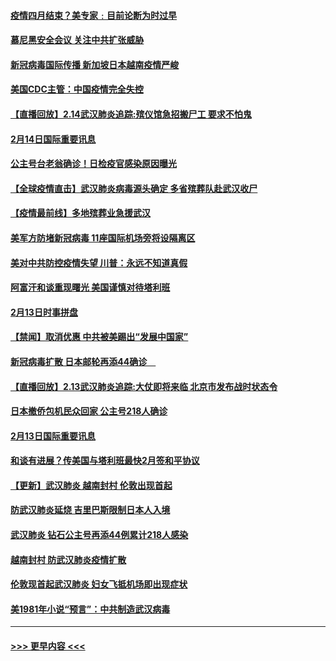 #### [疫情四月结束？美专家﹕目前论断为时过早](../pages/prog202/a102777248.md?t=02150311) 
#### [慕尼黑安全会议 关注中共扩张威胁](../pages/prog202/a102777254.md?t=02150311) 
#### [新冠病毒国际传播 新加坡日本越南疫情严峻](../pages/prog202/a102777245.md?t=02150311) 
#### [美国CDC主管：中国疫情完全失控](../pages/prog202/a102777236.md?t=02150311) 
#### [【直播回放】2.14武汉肺炎追踪:殡仪馆急招搬尸工 要求不怕鬼](../pages/prog202/a102777141.md?t=02150311) 
#### [2月14日国际重要讯息](../pages/prog202/a102777073.md?t=02150311) 
#### [公主号台老翁确诊！日检疫官感染原因曝光](../pages/prog202/a102777075.md?t=02150311) 
#### [【全球疫情直击】武汉肺炎病毒源头确定 多省殡葬队赴武汉收尸](../pages/prog202/a102777026.md?t=02150311) 
#### [【疫情最前线】多地殡葬业急援武汉](../pages/prog202/a102776986.md?t=02150311) 
#### [美军方防堵新冠病毒 11座国际机场旁将设隔离区](../pages/prog202/a102776870.md?t=02150311) 
#### [美对中共防控疫情失望 川普：永远不知道真假](../pages/prog202/a102776836.md?t=02150311) 
#### [阿富汗和谈重现曙光 美国谨慎对待塔利班](../pages/prog202/a102776748.md?t=02150311) 
#### [2月13日时事拼盘](../pages/prog202/a102776689.md?t=02150311) 
#### [【禁闻】取消优惠 中共被美踢出“发展中国家”](../pages/prog202/a102776670.md?t=02150311) 
#### [新冠病毒扩散 日本邮轮再添44确诊　](../pages/prog202/a102776518.md?t=02150311) 
#### [【直播回放】2.13武汉肺炎追踪:大仗即将来临 北京市发布战时状态令](../pages/prog202/a102776399.md?t=02150311) 
#### [日本撤侨包机民众回家 公主号218人确诊](../pages/prog202/a102776346.md?t=02150311) 
#### [2月13日国际重要讯息](../pages/prog202/a102776339.md?t=02150311) 
#### [和谈有进展？传美国与塔利班最快2月签和平协议](../pages/prog202/a102776291.md?t=02150311) 
#### [【更新】武汉肺炎 越南封村 伦敦出现首起](../pages/prog202/a102770740.md?t=02150311) 
#### [防武汉肺炎延烧 吉里巴斯限制日本人入境](../pages/prog202/a102776276.md?t=02150311) 
#### [武汉肺炎 钻石公主号再添44例累计218人感染](../pages/prog202/a102776089.md?t=02150311) 
#### [越南封村 防武汉肺炎疫情扩散](../pages/prog202/a102776214.md?t=02150311) 
#### [伦敦现首起武汉肺炎 妇女飞抵机场即出现症状](../pages/prog202/a102776031.md?t=02150311) 
#### [美1981年小说“预言”：中共制造武汉病毒](../pages/prog202/a102775980.md?t=02150311) 

----
#### [ >>> 更早内容 <<< ](../indexes/prog202-earlier.md)
